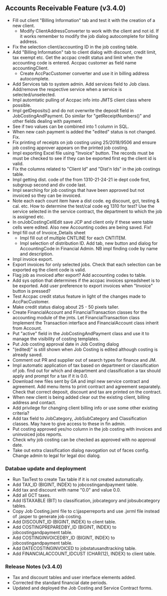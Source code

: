 ## Accounts Receivable Feature (v3.4.0)

- Fill out client "Billing Information" tab and test it with the creation of a new client.
  * Modify ClientAddressConverter to work with the client and not id.
    If it works remember to modify the job dialog autocomplete for billing address.
- Fix the selection client/accounting ID in the job costing table.
- Add "Billing Information" tab to client dialog with discount, credit limit, 
  tax exempt etc. Get the accpac credit status and limit when the accounting code is
  entered. Accpac customer as field name accountingClient.
  * Create AccPacCustomer converter and use it in billing address autocomplete.
- Add Services tab to system admin. Add services field to Job class. Add/remove the 
  respective service when a service is selected/unselected.
- Impl automtatic pulling of Accpac info into JMTS client class where possible.
- Impl getDeposits() and do not overwrite the deposit field in JobCostingAndPayment.
  Do similar for "getReceiptNumbers()" and other fields dealing with payment.
- See if two values can be combined into 1 column in SQL.
- When new cash payment is added the "edited" status is not changed. Fix.
- Fix printing of receipts on job costing using 25/2018/9506 and ensure job costing approver
  appears on the printed job costing.
- Impl exporting Excel file using "Invoice" button. The records must be
  must be checked to see if they can be exported first eg the client id is valid.
- Fix the columns related to "Client Id" and "Dist'n Ids" in the job costings
  table.
- Impl  getting dist. code of the from 1310-21-24-21 ie dept code first, subgroup 
  second and div code last.
- Impl searching for job costings that have been approved but not invoiced so
  they can be invoiced.
- Note each each count item have a dist code. eg discount, gct, testing & cal. etc.
  How to determine the test/cal code eg 1310 for test? Use the service selected in the service contract,
  the department to which the job is assigned etc.
- In onJobCostingCellEdit save JCP and client only if these were table cells 
    were edited. Also new Accounting codes are being saved. Fix!
- Impl fill out of Invoice_Details sheet
    * Impl fill out of multiple CNTLINE for each CNTITEM.
    * Impl selection of distribution ID. Add tab, new button and dialog for AccountingCode
      in Financial Admin. NB impl finding code by name and description.
- Impl invoice export.
- Export invoices for only selected jobs. Check that each selection can be exported eg the client code is valid. 
- Flag job as invoiced after export? Add accounting codes to table.
- Add sys option that determines if the accpac invoices spreadsheet is to be
  exported. Add user preference to export invoices when "Invoice" button is pressed?
- Test Accpac credit status feature in light of the changes made to AccPacCustomer.
- Make credit status dialog about 25 - 50 pixels taller.
- Create FinancialAccount and FinancialTransaction classes for the accounting module of the jmts. Let FinancialTransaction class Implement the  Transaction interface and FinancialAccount class inherit from Account.
- Put "active" field in the JobCostingAndPayment class and use it to manage the visibility of costing templates.
- Put Job costing approval date in Job Costing dialog
- "(edited)" is still shown when Job Costing is edited although costing is already saved.
- Comment out PR and supplier out of search types for finance and JM.
- Impl automatic application of tax based on department or classification of job.
  find out for which and department and classification a tax should apply and
  prompt for a tax if it is 0.0.
- Download new files sent by GA and impl new service contract and agreement. Add menu 
  items to print contract and agreement separately. Check that correct deposit, discount and tax 
  are printed on the contract.
- When new client is being added clear out the existing client, billing address
  and contact.
- Add privilege for changing client billing info or use some other existing criteria?
- Add tax field to JobCategory, JobSubCategory and Classification classes. May have
  to give access to these in fin admin.
- Put costing approved yes/no column in the job costing with invoices and uninvoiced jobs reports.
- Check why job costing can be checked as approved with no approval date.
- Take out extra classification dialog navogation out of faces config. Change 
  admin to legal for legal doc dialog.


### Databae update and deployment
- Run TaxTest to create Tax table if it is not created automatically.
- Add TAX_ID (BIGINT, INDEX) to jobcostingandpayment table.
- Add tax and discount with name "0.0" and value 0.0.
- Add all GCT taxes.
- Add ISTAXABLE (BIT) to classification, jobcategory and jobsubcategory tables.
- Copy Job Costing.jxml file to c:\jasperreports and use .jxrml file instead of 
  .jasper to generate job costing.
- Add DISCOUNT_ID (BIGINT, INDEX) to client table.
- Add COSTINGPREPAREDBY_ID (BIGINT, INDEX) to jobcostingandpayment table.
- Add COSTINGINVOICEDBY_ID (BIGINT, INDEX) to jobcostingandpayment table.
- Add DATECOSTINGINVOICED to jobstatusandtracking table.
- Add FINANCIALACCOUNT_IDCUST (CHAR(12), INDEX) to client table.

### Release Notes (v3.4.0)
- Tax and discount tables and user interface elements added.
- Corrected the standard financial date periods.
- Updated and deployed the Job Costing and Service Contract forms.